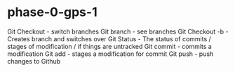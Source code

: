 phase-0-gps-1
=============
Git Checkout - switch branches
Git branch - see branches
Git Checkout -b <name> - Creates branch and switches over
Git Status - The status of commits / stages of modification / if things are untracked
Git commit - commits a modification
Git add - stages a modification for commit
Git push - push changes to Github
